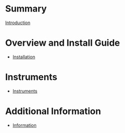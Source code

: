 # Summary

[Introduction](README.md)

# Overview and Install Guide
- [Installation](./instinstallation/installation.md)
# Instruments
- [Instruments](./instruments/instruments.md)
# Additional Information
- [Information](./information/information.md)
